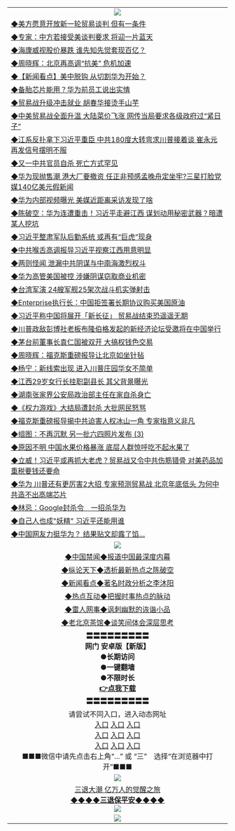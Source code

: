 <table>
  <tr>
    <td align=center><img src="https://github.com/gyhhx/image-upload/blob/master/3.jpg" /></td>
  </tr>
  <tr>
<td align=left>
<a href="https://ctbtfdoocixoa.global.ssl.fastly.net/oo.aspx?name=c1038321&key=ofejcfaxcltk&from=gy">◆美方愿意开放新一轮贸易谈判 但有一条件</a><br/></td>
  </tr>
  <tr>
<td align=left>
<a href="https://ctbtfdoocixoa.global.ssl.fastly.net/oo.aspx?name=c1038336&key=ofejcfaxcltk&from=gy">◆专家：中方若接受美谈判要求 将迎一片蓝天</a><br/></td>
 </tr>
  <tr>
<td align=left>
<a href="http://ctbtfdoocixoa.global.ssl.fastly.net/oo.aspx?name=c1038374&key=ofejcfaxcltk&from=gy">◆海康威视股价暴跌 谁先知先觉套现百亿？</a><br/></td>
 </tr>
   <tr>
<td align=left>
<a href="http://ctbtfdoocixoa.global.ssl.fastly.net/oo.aspx?name=c1038386&key=ofejcfaxcltk&from=gy">◆周晓辉：北京再高调“抗美” 危机加速</a><br/></td>
   </tr> 
  <tr>
<td align=left>
<a href="http://ctbtfdoocixoa.global.ssl.fastly.net/oo.aspx?name=c1038326&key=ofejcfaxcltk&from=gy">◆【新闻看点】美中脱钩 从切割华为开始？</a><br/></td>
  </tr> 
 <tr>
<td align=left>
<a href="http://ctbtfdoocixoa.global.ssl.fastly.net/oo.aspx?name=c1038320&key=ofejcfaxcltk&from=gy">◆备胎芯片能用？华为前员工说出实情</a><br/>
</td>
   </tr>
 <tr>
<td align=left>
<a href="http://ctbtfdoocixoa.global.ssl.fastly.net/oo.aspx?name=c1038335&key=ofejcfaxcltk&from=gy">◆贸易战升级冲击就业 胡春华接烫手山芋</a><br/>
</td>
   </tr>
 <tr>
<td align=left>
<a href="http://ctbtfdoocixoa.global.ssl.fastly.net/oo.aspx?name=c1038277&key=ofejcfaxcltk&from=gy">◆中美贸易战全面升温 大陆菜价飞涨 网传当局要求各级政府过“紧日子”</a><br/></td>
  </tr>
  <tr>
<td align=left>
<a href="http://ctbtfdoocixoa.global.ssl.fastly.net/oo.aspx?name=c1038269&key=ofejcfaxcltk&from=gy">◆江系反扑拿下习近平重臣 中共180度大转弯求川普接着谈 崔永元再发信号摆明不服</a><br/></td>
 </tr>
   <tr>
<td align=left>
<a href="http://ctbtfdoocixoa.global.ssl.fastly.net/oo.aspx?name=c1038276&key=ofejcfaxcltk&from=gy">◆又一中共官员自杀 死亡方式罕见</a><br/>
</td>
   </tr>
 <tr>
<td align=left>
<a href="http://ctbtfdoocixoa.global.ssl.fastly.net/oo.aspx?name=c1038299&key=ofejcfaxcltk&from=gy">◆华为现抛售潮 港大厂要撤资 任正非预感孟晚舟定坐牢?三星打脸党媒140亿美元假新闻</a><br/></td>
  </tr>
  <tr>
<td align=left>
<a href="http://ctbtfdoocixoa.global.ssl.fastly.net/oo.aspx?name=c1038375&key=ofejcfaxcltk&from=gy">◆华为内部视频曝光 美媒近距离采访发现了啥</a><br/></td>
 </tr>
  <tr>
<td align=left>
<a href="http://ctbtfdoocixoa.global.ssl.fastly.net/oo.aspx?name=c1038264&key=ofejcfaxcltk&from=gy">◆陈破空：华为连遭重击！习近平走避江西 谋划动用秘密武器？暗遭某人挖坑</a><br/></td>
 </tr>
   <tr>
<td align=left>
<a href="http://ctbtfdoocixoa.global.ssl.fastly.net/oo.aspx?name=c1038215&key=ofejcfaxcltk&from=gy">◆习近平整肃军队后勤系统 或再有“巨虎”现身</a><br/></td>
   </tr> 
  <tr>
<td align=left>
<a href="http://ctbtfdoocixoa.global.ssl.fastly.net/oo.aspx?name=c1038351&key=ofejcfaxcltk&from=gy">◆中共喉舌高调报导习近平视察江西用意明显</a><br/></td>
  </tr> 
 <tr>
<td align=left>
<a href="http://ctbtfdoocixoa.global.ssl.fastly.net/oo.aspx?name=c1038397&key=ofejcfaxcltk&from=gy">◆两则怪闻 泄漏中共阴谋与中南海激烈权斗</a><br/>
</td>
   </tr>
 <tr>
<td align=left>
<a href="http://ctbtfdoocixoa.global.ssl.fastly.net/oo.aspx?name=c1038385&key=ofejcfaxcltk&from=gy">◆华为高管美国被控 涉嫌阴谋窃取商业机密</a><br/>
</td>
   </tr>
 <tr>
<td align=left>
<a href="http://ctbtfdoocixoa.global.ssl.fastly.net/oo.aspx?name=c1038372&key=ofejcfaxcltk&from=gy">◆台湾军演 24艘军舰25架次战斗机实弹射击</a><br/></td>
  </tr>
  <tr>
<td align=left>
<a href="http://ctbtfdoocixoa.global.ssl.fastly.net/oo.aspx?name=c1038380&key=ofejcfaxcltk&from=gy">◆Enterprise执行长：中国拒签署长期协议购买美国原油</a><br/></td>
 </tr>
   <tr>
<td align=left>
<a href="http://ctbtfdoocixoa.global.ssl.fastly.net/oo.aspx?name=c1038346&key=ofejcfaxcltk&from=gy">◆习近平称中国将展开「新长征」 贸易战结束恐遥遥无期</a><br/>
</td>
   </tr>
 <tr>
<td align=left>
<a href="http://ctbtfdoocixoa.global.ssl.fastly.net/oo.aspx?name=c1038393&key=ofejcfaxcltk&from=gy">◆川普政敌彭博社老板布隆伯格发起的新经济论坛受邀将在中国举行</a><br/>
</td>
   </tr>
<tr>
<td align=left>
<a href="https://ctbtfdoocixoa.global.ssl.fastly.net/oo.aspx?name=c1038295&key=ofejcfaxcltk&from=gy">◆茅台前董事长袁仁国被双开 大搞权钱色交易</a><br/>
</td>       
  <tr>
<td align=left>
<a href="https://ctbtfdoocixoa.global.ssl.fastly.net/oo.aspx?name=c1038005&key=ofejcfaxcltk&from=gy">◆周晓辉：福克斯重磅报导让北京如坐针毡</a><br/></td>
  </tr>
  <tr>
<td align=left>
<a href="https://ctbtfdoocixoa.global.ssl.fastly.net/oo.aspx?name=c1038122&key=ofejcfaxcltk&from=gy">◆杨宁：新线索出现 进入川普庄园华女不简单</a><br/></td>
 </tr>
  <tr>
<td align=left>
<a href="http://ctbtfdoocixoa.global.ssl.fastly.net/oo.aspx?name=c1038121&key=ofejcfaxcltk&from=gy">◆江西29岁女行长挂职副县长 其父背景曝光</a><br/></td>
 </tr>
   <tr>
<td align=left>
<a href="http://ctbtfdoocixoa.global.ssl.fastly.net/oo.aspx?name=c1038060&key=ofejcfaxcltk&from=gy">◆湖南张家界公安局政治部主任在家自杀身亡</a><br/></td>
   </tr> 
  <tr>
<td align=left>
<a href="http://ctbtfdoocixoa.global.ssl.fastly.net/oo.aspx?name=c1038041&key=ofejcfaxcltk&from=gy">◆《权力游戏》大结局遭封杀 大批网民怒骂</a><br/></td>
  </tr> 
 <tr>
<td align=left>
<a href="http://ctbtfdoocixoa.global.ssl.fastly.net/oo.aspx?name=c1038055&key=ofejcfaxcltk&from=gy">◆福克斯重磅报导揭中共迫害人权冰山一角 专家指意义非凡</a><br/>
</td>
   </tr>
 <tr>
<td align=left>
<a href="http://ctbtfdoocixoa.global.ssl.fastly.net/oo.aspx?name=c1038134&key=ofejcfaxcltk&from=gy">◆组图：不再沉默 另一批六四照片发布 (3)</a><br/>
</td>
   </tr>
 <tr>
<td align=left>
<a href="http://ctbtfdoocixoa.global.ssl.fastly.net/oo.aspx?name=c1037779&key=ofejcfaxcltk&from=gy">◆原因不明 中国水果价格暴涨 底层人群惊呼吃不起水果了</a><br/></td>
  </tr>
  <tr>
<td align=left>
<a href="http://ctbtfdoocixoa.global.ssl.fastly.net/oo.aspx?name=c1038059&key=ofejcfaxcltk&from=gy">◆立威！习近平或再抓大老虎？贸易战又令中共伤筋错骨 对美药品加重税要钱还要命</a><br/></td>
 </tr>
   <tr>
<td align=left>
<a href="http://ctbtfdoocixoa.global.ssl.fastly.net/oo.aspx?name=c1038062&key=ofejcfaxcltk&from=gy">◆华为 川普还有更厉害2大招 专家预测贸易战 北京年底低头 为何中共造不出高端芯片</a><br/>
</td>
   </tr>
 <tr>
<td align=left>
<a href="http://ctbtfdoocixoa.global.ssl.fastly.net/oo.aspx?name=c1038063&key=ofejcfaxcltk&from=gy">◆林忌：Google封杀令　一招杀华为</a><br/></td>
  </tr>
  <tr>
<td align=left>
<a href="http://ctbtfdoocixoa.global.ssl.fastly.net/oo.aspx?name=c1038020&key=ofejcfaxcltk&from=gy">◆自己人也成"妖精" 习近平还能用谁</a><br/></td>
 </tr>
  <tr>
<td align=left>
<a href="http://ctbtfdoocixoa.global.ssl.fastly.net/oo.aspx?name=c1038099&key=ofejcfaxcltk&from=gy">◆中国网友力挺华为？ 结果贴文却露了馅…</a><br/></td>
 </tr>
  <tr>
    <td align=center><img src="https://github.com/gyhhx/image-upload/blob/master/2.jpg" /></td>
  </tr>
  <tr>
  <td align=center>
<a href="http://ctbtfdoocixoa.global.ssl.fastly.net/oo.aspx?name=c816860&key=ofejcfaxcltk&from=gy&tag=99733110">◆中国禁闻◆报道中国最深度内幕</a><br/>
   </tr>
  <tr>
     <td align=center>
<a href="http://ctbtfdoocixoa.global.ssl.fastly.net/oo.aspx?name=c816855&key=ofejcfaxcltk&from=gy&tag=997110">◆纵论天下◆透析最新热点之陈破空</a><br/>
   </tr>
   <tr>
      <td align=center>
<a href="http://ctbtfdoocixoa.global.ssl.fastly.net/oo.aspx?name=c838308&key=ofejcfaxcltk&from=gy&tag=9973110">◆新闻看点◆著名时政分析之李沐阳</a><br/>
   </tr>
   <tr>
     <td align=center>
<a href="http://ctbtfdoocixoa.global.ssl.fastly.net/oo.aspx?name=c816852&key=ofejcfaxcltk&from=gy&tag=9733110">◆热点互动◆把握时事热点的脉动</a><br/>
   </tr>
   <tr>
      <td align=center>
<a href="http://ctbtfdoocixoa.global.ssl.fastly.net/oo.aspx?name=c816694&key=ofejcfaxcltk&from=gy&tag=93310">◆雷人网事◆讽刺幽默的诙谐小品</a><br/>
   </tr>
   <tr>
    <td align=center>
<a href="http://ctbtfdoocixoa.global.ssl.fastly.net/oo.aspx?name=c816650&key=ofejcfaxcltk&from=gy&tag=9973110">◆老北京茶馆◆谈笑间体会深层思考</a><br/>
   </tr>
   <tr>
    <td align=center>
 <b>〓〓〓〓〓〓〓〓〓<br/>网门 安卓版【新版】<br/> ●长期访问<br/> ●一键翻墙<br/>  ●不限时长<br/> 
 <a href="https://share.weiyun.com/5OSFJhI">👉<b>点我下载</a><br/>〓〓〓〓〓〓〓〓〓<br/>
    </td>
    </tr>
   <tr>
    <td align=center>请尝试不同入口，进入动态网址<br/>
      <a href="https://s3.us-east-2.amazonaws.com/ogateo/show.htm">入口</a>
      <a href="https://s3.ca-central-1.amazonaws.com/ogatec/show.htm">入口</a>
      <a href="https://s3.ap-southeast-2.amazonaws.com/ogatey/show.htm">入口</a><br/>
      <a href="https://s3.ap-northeast-2.amazonaws.com/ogates/show.htm">入口</a>
      <a href="https://s3.eu-central-1.amazonaws.com/ogatef/show.htm">入口</a>
      <a href="https://s3.ap-south-1.amazonaws.com/ogatem/show.htm">入口</a><br/>
      <a href="https://s3-us-west-1.amazonaws.com/ogaten/show.htm">入口</a>
      <a href="https://s3.eu-west-2.amazonaws.com/ogatel/show.htm">入口</a>
      <a href="https://s3.ap-northeast-1.amazonaws.com/ogatet/show.htm">入口</a><br/>
      ■■■微信中请先点击右上角“...” 或 “三”　选择“在浏览器中打开”■■■<b><br/>
    </td>
  </tr>
  <tr>
    <td align=center><img src="https://github.com/gyhhx/image-upload/blob/master/3.jpg" /> </td>
</tr>
  <tr>  
  <td align=center>
  <a href="http://ctbtfdoocixoa.global.ssl.fastly.net/oo.aspx?name=c894205&key=ofejcfaxcltk&from=gy&tag=9973110">三退大潮 亿万人的觉醒之旅</a><br/>
      <a href="http://ctbtfdoocixoa.global.ssl.fastly.net/oo.aspx?name=ogQuit.aspx&key=ofejcfaxcltk&from=gy"><b>◆◆◆◆三退保平安◆◆◆◆<br/></a>
      <img src="https://github.com/gyhhx/image-upload/blob/master/3t.jpg" /><br/>
      </td>
  </tr>
   <tr>
    <td align=center><img src="https://raw.githubusercontent.com/oGate2/Up/master/oGate_640.jpg"/></td>
  </tr>
</table>


